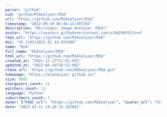 ```yaml
---
parser: "github"
uid: "github/MIAnalyzer/MIA"
url: "https://github.com/MIAnalyzer/MIA"
timestamp: "2022-09-18 00:48:13.697193"
description: "Microsopic Image Analyzer (MIA)"
avatar: "https://avatars.githubusercontent.com/u/96290353?v=4"
repo_url: "https://github.com/MIAnalyzer/MIA"
doi: "10.1101/2022.01.14.476308"
name: "MIA"
full_name: "MIAnalyzer/MIA"
html_url: "https://github.com/MIAnalyzer/MIA"
created_at: "2021-12-17T12:51:03Z"
updated_at: "2022-04-19T18:52:08Z"
clone_url: "https://github.com/MIAnalyzer/MIA.git"
homepage: "https://mianalyzer.github.io/"
size: 9602
stargazers_count: 11
watchers_count: 11
language: "Python"
subscribers_count: 2
owner: {"html_url": "https://github.com/MIAnalyzer", "avatar_url": "https://avatars.githubusercontent.com/u/96290353?v=4", "login": "MIAnalyzer", "type": "Organization"}
date: "2023-03-11 14:20:19.182041"
---
```

